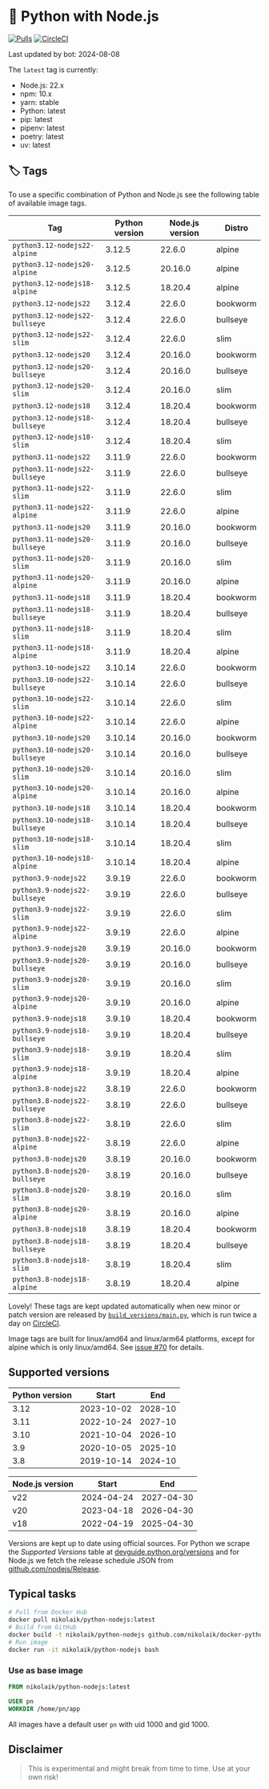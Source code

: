 # 🐳 Python with Node.js

[![Pulls](https://img.shields.io/docker/pulls/nikolaik/python-nodejs.svg?style=flat-square)](https://hub.docker.com/r/nikolaik/python-nodejs/)
[![CircleCI](https://img.shields.io/circleci/project/github/nikolaik/docker-python-nodejs.svg?style=flat-square)](https://circleci.com/gh/nikolaik/docker-python-nodejs)

Last updated by bot: 2024-08-08

The `latest` tag is currently:

- Node.js: 22.x
- npm: 10.x
- yarn: stable
- Python: latest
- pip: latest
- pipenv: latest
- poetry: latest
- uv: latest

## 🏷 Tags

To use a specific combination of Python and Node.js see the following table of available image tags.

<!-- TAGS_START -->

Tag | Python version | Node.js version | Distro
--- | --- | --- | ---
`python3.12-nodejs22-alpine` | 3.12.5 | 22.6.0 | alpine
`python3.12-nodejs20-alpine` | 3.12.5 | 20.16.0 | alpine
`python3.12-nodejs18-alpine` | 3.12.5 | 18.20.4 | alpine
`python3.12-nodejs22` | 3.12.4 | 22.6.0 | bookworm
`python3.12-nodejs22-bullseye` | 3.12.4 | 22.6.0 | bullseye
`python3.12-nodejs22-slim` | 3.12.4 | 22.6.0 | slim
`python3.12-nodejs20` | 3.12.4 | 20.16.0 | bookworm
`python3.12-nodejs20-bullseye` | 3.12.4 | 20.16.0 | bullseye
`python3.12-nodejs20-slim` | 3.12.4 | 20.16.0 | slim
`python3.12-nodejs18` | 3.12.4 | 18.20.4 | bookworm
`python3.12-nodejs18-bullseye` | 3.12.4 | 18.20.4 | bullseye
`python3.12-nodejs18-slim` | 3.12.4 | 18.20.4 | slim
`python3.11-nodejs22` | 3.11.9 | 22.6.0 | bookworm
`python3.11-nodejs22-bullseye` | 3.11.9 | 22.6.0 | bullseye
`python3.11-nodejs22-slim` | 3.11.9 | 22.6.0 | slim
`python3.11-nodejs22-alpine` | 3.11.9 | 22.6.0 | alpine
`python3.11-nodejs20` | 3.11.9 | 20.16.0 | bookworm
`python3.11-nodejs20-bullseye` | 3.11.9 | 20.16.0 | bullseye
`python3.11-nodejs20-slim` | 3.11.9 | 20.16.0 | slim
`python3.11-nodejs20-alpine` | 3.11.9 | 20.16.0 | alpine
`python3.11-nodejs18` | 3.11.9 | 18.20.4 | bookworm
`python3.11-nodejs18-bullseye` | 3.11.9 | 18.20.4 | bullseye
`python3.11-nodejs18-slim` | 3.11.9 | 18.20.4 | slim
`python3.11-nodejs18-alpine` | 3.11.9 | 18.20.4 | alpine
`python3.10-nodejs22` | 3.10.14 | 22.6.0 | bookworm
`python3.10-nodejs22-bullseye` | 3.10.14 | 22.6.0 | bullseye
`python3.10-nodejs22-slim` | 3.10.14 | 22.6.0 | slim
`python3.10-nodejs22-alpine` | 3.10.14 | 22.6.0 | alpine
`python3.10-nodejs20` | 3.10.14 | 20.16.0 | bookworm
`python3.10-nodejs20-bullseye` | 3.10.14 | 20.16.0 | bullseye
`python3.10-nodejs20-slim` | 3.10.14 | 20.16.0 | slim
`python3.10-nodejs20-alpine` | 3.10.14 | 20.16.0 | alpine
`python3.10-nodejs18` | 3.10.14 | 18.20.4 | bookworm
`python3.10-nodejs18-bullseye` | 3.10.14 | 18.20.4 | bullseye
`python3.10-nodejs18-slim` | 3.10.14 | 18.20.4 | slim
`python3.10-nodejs18-alpine` | 3.10.14 | 18.20.4 | alpine
`python3.9-nodejs22` | 3.9.19 | 22.6.0 | bookworm
`python3.9-nodejs22-bullseye` | 3.9.19 | 22.6.0 | bullseye
`python3.9-nodejs22-slim` | 3.9.19 | 22.6.0 | slim
`python3.9-nodejs22-alpine` | 3.9.19 | 22.6.0 | alpine
`python3.9-nodejs20` | 3.9.19 | 20.16.0 | bookworm
`python3.9-nodejs20-bullseye` | 3.9.19 | 20.16.0 | bullseye
`python3.9-nodejs20-slim` | 3.9.19 | 20.16.0 | slim
`python3.9-nodejs20-alpine` | 3.9.19 | 20.16.0 | alpine
`python3.9-nodejs18` | 3.9.19 | 18.20.4 | bookworm
`python3.9-nodejs18-bullseye` | 3.9.19 | 18.20.4 | bullseye
`python3.9-nodejs18-slim` | 3.9.19 | 18.20.4 | slim
`python3.9-nodejs18-alpine` | 3.9.19 | 18.20.4 | alpine
`python3.8-nodejs22` | 3.8.19 | 22.6.0 | bookworm
`python3.8-nodejs22-bullseye` | 3.8.19 | 22.6.0 | bullseye
`python3.8-nodejs22-slim` | 3.8.19 | 22.6.0 | slim
`python3.8-nodejs22-alpine` | 3.8.19 | 22.6.0 | alpine
`python3.8-nodejs20` | 3.8.19 | 20.16.0 | bookworm
`python3.8-nodejs20-bullseye` | 3.8.19 | 20.16.0 | bullseye
`python3.8-nodejs20-slim` | 3.8.19 | 20.16.0 | slim
`python3.8-nodejs20-alpine` | 3.8.19 | 20.16.0 | alpine
`python3.8-nodejs18` | 3.8.19 | 18.20.4 | bookworm
`python3.8-nodejs18-bullseye` | 3.8.19 | 18.20.4 | bullseye
`python3.8-nodejs18-slim` | 3.8.19 | 18.20.4 | slim
`python3.8-nodejs18-alpine` | 3.8.19 | 18.20.4 | alpine

<!-- TAGS_END -->

Lovely! These tags are kept updated automatically when new minor or patch version are released by [`build_versions/main.py`](./build_versions/main.py), which is run twice a day on [CircleCI](https://circleci.com/gh/nikolaik/docker-python-nodejs).

Image tags are built for linux/amd64 and linux/arm64 platforms, except for alpine which is only linux/amd64. See [issue #70](https://github.com/nikolaik/docker-python-nodejs/issues/70) for details.

## Supported versions

<!-- SUPPORTED_VERSIONS_START -->

Python version | Start | End
--- | --- | ---
3.12 | 2023-10-02 | 2028-10
3.11 | 2022-10-24 | 2027-10
3.10 | 2021-10-04 | 2026-10
3.9 | 2020-10-05 | 2025-10
3.8 | 2019-10-14 | 2024-10

Node.js version | Start | End
--- | --- | ---
v22 | 2024-04-24 | 2027-04-30
v20 | 2023-04-18 | 2026-04-30
v18 | 2022-04-19 | 2025-04-30

<!-- SUPPORTED_VERSIONS_END -->

Versions are kept up to date using official sources. For Python we scrape the _Supported Versions_ table at [devguide.python.org/versions](https://devguide.python.org/versions/#supported-versions) and for Node.js we fetch the release schedule JSON from [github.com/nodejs/Release](https://github.com/nodejs/Release/blob/main/schedule.json).

## Typical tasks

```bash
# Pull from Docker Hub
docker pull nikolaik/python-nodejs:latest
# Build from GitHub
docker build -t nikolaik/python-nodejs github.com/nikolaik/docker-python-nodejs
# Run image
docker run -it nikolaik/python-nodejs bash
```

### Use as base image

```Dockerfile
FROM nikolaik/python-nodejs:latest

USER pn
WORKDIR /home/pn/app
```

All images have a default user `pn` with uid 1000 and gid 1000.

## Disclaimer

> This is experimental and might break from time to time. Use at your own risk!
